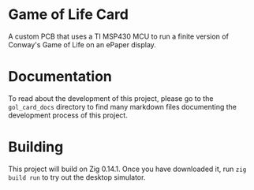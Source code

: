 # Game of Life Card
A custom PCB that uses a TI MSP430 MCU to run a finite version of Conway's Game of Life on an ePaper display.
# Documentation
To read about the development of this project, please go to the `gol_card_docs` directory to find many markdown files documenting the development process of this project.
# Building
This project will build on Zig 0.14.1. Once you have downloaded it, run `zig build run` to try out the desktop simulator.

